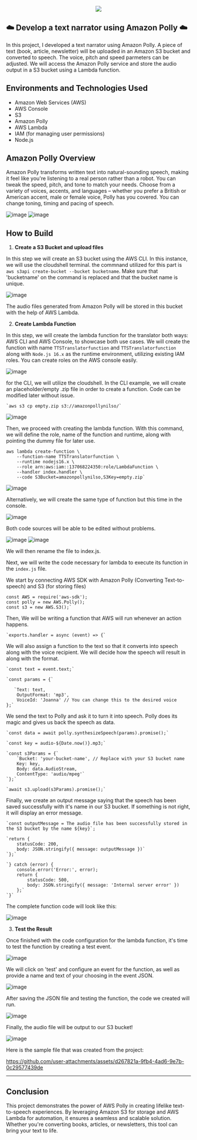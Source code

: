 <p align="center">
  <img src="https://i.imgur.com/E9GgcaS.png" 
</p>
  
## ☁️  Develop a text narrator using Amazon Polly ☁️

In this project, I  developed a text narrator using Amazon Polly. A piece of text (book, article, newsletter) will be uploaded in an Amazon S3 bucket and converted to speech. The voice, pitch and speed parmeters can be adjusted. We will access the Amazon Polly service and store the audio output in a S3 bucket using a Lambda function.


<h2>Environments and Technologies Used</h2>

  - Amazon Web Services (AWS)
  - AWS Console 
  - S3
  - Amazon Polly
  - AWS Lambda
  - IAM (for managing user permissions)
  - Node.js

  
<h2>Amazon Polly Overview</h2>  
Amazon Polly transforms written text into natural-sounding speech, making it feel like you're listening to a real person rather than a robot. You can tweak the speed, pitch, and tone to match your needs. Choose from a variety of voices, accents, and languages – whether you prefer a British or American accent, male or female voice, Polly has you covered. You can change toning, timing and pacing of speech.

![image](/assets/image1.png)
![image](/assets/image2.png)

<h2>How to Build</h2>

1. **Create a S3 Bucket and upload files**  

In this step we will create an S3 bucket using the AWS CLI. In this instance, we will use the cloudshell terminal. the commnand utilized for this part is `aws s3api create-bucket --bucket bucketname`. Make sure that 'bucketname' on the command is replaced and that the bucket name is unique. 

![image](/assets/image3.png)

The audio files generated from Amazon Polly will be stored in this bucket with the help of AWS Lambda.

2. **Create Lambda Function**  

In this step, we will create the lambda function for the translator both ways: AWS CLI and AWS Console, to showcase both use cases. We will create the function with name `TTSTranslatorfunction` and `TTSTranslatorfunction` along with `Node.js 16.x` as the runtime environment, utilizing existing IAM roles. You can create roles on the AWS console easily.

![image](/assets/image4.png)

for the CLI, we will utilize the cloudshell. In the CLI example, we will create an placeholder/empty .zip file in order to create a function. Code can be modified later without issue. 

```
`aws s3 cp empty.zip s3://amazonpollynilso/` 
```

![image](/assets/image5.png)

Then, we proceed with creating the lambda function. With this command, we will define the role, name of the function and runtime, along with pointing the dummy file for later use.

```
aws lambda create-function \
    --function-name TTSTranslatorfunction \
    --runtime nodejs16.x \
    --role arn:aws:iam::137068224350:role/LambdaFunction \
    --handler index.handler \
    --code S3Bucket=amazonpollynilso,S3Key=empty.zip`
```

![image](/assets/image6.png)

Alternatively, we will create the same type of function but this time in the console.

![image](/assets/image7.png)

Both code sources will be able to be edited without problems.

![image](/assets/image8.png)
![image](/assets/image9.png)

We will then rename the file to index.js.

Next, we will write the code necessary for lambda to execute its function in the `index.js` file.

We start by connecting AWS SDK with Amazon Polly (Converting Text-to-speech) and S3 (for storing files)

```
const AWS = require('aws-sdk');
const polly = new AWS.Polly();
const s3 = new AWS.S3();`
```

Then, We will be writing a function that AWS will run whenever an action happens. 

```
`exports.handler = async (event) => {`
```

We will also assign a function to the text so that it converts into speech along with the voice recipient. We will decide how the speech will result in along with the format.

```
`const text = event.text;`

`const params = {`

   `Text: text,
    OutputFormat: 'mp3',
    VoiceId: 'Joanna' // You can change this to the desired voice
};`
```

We send the text to Polly and ask it to turn it into speech. Polly does its magic and gives us back the speech as data.
```
`const data = await polly.synthesizeSpeech(params).promise();`

`const key = audio-${Date.now()}.mp3;`

`const s3Params = {`
    `Bucket: 'your-bucket-name', // Replace with your S3 bucket name
    Key: key,
    Body: data.AudioStream,
    ContentType: 'audio/mpeg'`
`};`

`await s3.upload(s3Params).promise();`
```

Finally, we create an output message saying that the speech has been saved successfully with it's name in our S3 bucket. If something is not right, it will display an error message. 

```
`const outputMessage = The audio file has been successfully stored in the S3 bucket by the name ${key}`;

`return {
    statusCode: 200,
    body: JSON.stringify({ message: outputMessage })`
`};`

`} catch (error) {
    console.error('Error:', error);
    return {
        statusCode: 500,
        body: JSON.stringify({ message: 'Internal server error' })
    };`
`}`
```

The complete function code will look like this:

![image](/assets/image10.png)


3. **Test the Result**


Once finished with the code configuration for the lambda function, it's time to test the function by creating a test event.

![image](/assets/image11.png)

We will click on 'test' and configure an event for the function, as well as provide a name and text of your choosing in the event JSON.

![image](/assets/image12.png)

After saving the JSON file and testing the function, the code we created will run.

![image](/assets/image13.png)

Finally, the audio file will be output to our S3 bucket!

![image](/assets/image14.png)

Here is the sample file that was created from the project:

https://github.com/user-attachments/assets/d267821a-9fb4-4ad6-9e7b-0c29577439de


 ---

<h2>Conclusion</h2>
This project demonstrates the power of AWS Polly in creating lifelike text-to-speech experiences. By leveraging Amazon S3 for storage and AWS Lambda for automation, it ensures a seamless and scalable solution. Whether you're converting books, articles, or newsletters, this tool can bring your text to life.

